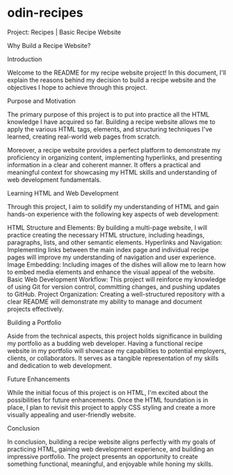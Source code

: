 # odin-recipes

Project: Recipes | Basic Recipe Website

Why Build a Recipe Website?

Introduction

Welcome to the README for my recipe website project! In this document, I'll explain the reasons behind my decision to build a recipe website and the objectives I hope to achieve through this project.

Purpose and Motivation

The primary purpose of this project is to put into practice all the HTML knowledge I have acquired so far. Building a recipe website allows me to apply the various HTML tags, elements, and structuring techniques I've learned, creating real-world web pages from scratch.

Moreover, a recipe website provides a perfect platform to demonstrate my proficiency in organizing content, implementing hyperlinks, and presenting information in a clear and coherent manner. It offers a practical and meaningful context for showcasing my HTML skills and understanding of web development fundamentals.

Learning HTML and Web Development

Through this project, I aim to solidify my understanding of HTML and gain hands-on experience with the following key aspects of web development:

HTML Structure and Elements: By building a multi-page website, I will practice creating the necessary HTML structure, including headings, paragraphs, lists, and other semantic elements.
Hyperlinks and Navigation: Implementing links between the main index page and individual recipe pages will improve my understanding of navigation and user experience.
Image Embedding: Including images of the dishes will allow me to learn how to embed media elements and enhance the visual appeal of the website.
Basic Web Development Workflow: This project will reinforce my knowledge of using Git for version control, committing changes, and pushing updates to GitHub.
Project Organization: Creating a well-structured repository with a clear README will demonstrate my ability to manage and document projects effectively.

Building a Portfolio

Aside from the technical aspects, this project holds significance in building my portfolio as a budding web developer. Having a functional recipe website in my portfolio will showcase my capabilities to potential employers, clients, or collaborators. It serves as a tangible representation of my skills and dedication to web development.

Future Enhancements

While the initial focus of this project is on HTML, I'm excited about the possibilities for future enhancements. Once the HTML foundation is in place, I plan to revisit this project to apply CSS styling and create a more visually appealing and user-friendly website.

Conclusion

In conclusion, building a recipe website aligns perfectly with my goals of practicing HTML, gaining web development experience, and building an impressive portfolio. The project presents an opportunity to create something functional, meaningful, and enjoyable while honing my skills.
